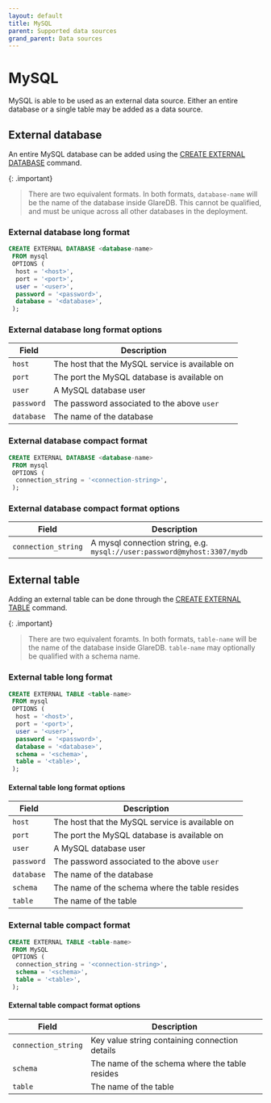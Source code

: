 ```yaml
---
layout: default
title: MySQL
parent: Supported data sources
grand_parent: Data sources
---
```


# MySQL

MySQL is able to be used as an external data source. Either an entire database
or a single table may be added as a data source.

## External database

An entire MySQL database can be added using the [CREATE EXTERNAL DATABASE]
command.

{: .important}

> There are two equivalent formats. In both formats, `database-name` will be the
> name of the database inside GlareDB. This cannot be qualified, and must be
> unique across all other databases in the deployment.

### External database long format

```sql
CREATE EXTERNAL DATABASE <database-name>
 FROM mysql
 OPTIONS (
  host = '<host>',
  port = '<port>',
  user = '<user>',
  password = '<password>',
  database = '<database>',
 );
```

### External database long format options

| Field      | Description                                     |
|------------|-------------------------------------------------|
| `host`     | The host that the MySQL service is available on |
| `port`     | The port the MySQL database is available on     |
| `user`     | A MySQL database user                           |
| `password` | The password associated to the above `user`     |
| `database` | The name of the database                        |

### External database compact format

```sql
CREATE EXTERNAL DATABASE <database-name>
 FROM mysql
 OPTIONS (
  connection_string = '<connection-string>',
 );
```

### External database compact format options

| Field               | Description                                                              |
|---------------------|--------------------------------------------------------------------------|
| `connection_string` | A mysql connection string, e.g. `mysql://user:password@myhost:3307/mydb` |

## External table

Adding an external table can be done through the [CREATE EXTERNAL TABLE]
command.

{: .important}

> There are two equivalent foramts. In both formats, `table-name` will be the
> name of the database inside GlareDB. `table-name` may optionally be qualified
> with a schema name.

### External table long format

```sql
CREATE EXTERNAL TABLE <table-name>
 FROM mysql
 OPTIONS (
  host = '<host>',
  port = '<port>',
  user = '<user>',
  password = '<password>',
  database = '<database>',
  schema = '<schema>',
  table = '<table>',
 );
```

#### External table long format options

| Field      | Description                                     |
|------------|-------------------------------------------------|
| `host`     | The host that the MySQL service is available on |
| `port`     | The port the MySQL database is available on     |
| `user`     | A MySQL database user                           |
| `password` | The password associated to the above `user`     |
| `database` | The name of the database                        |
| `schema`   | The name of the schema where the table resides  |
| `table`    | The name of the table                           |


### External table compact format

```sql
CREATE EXTERNAL TABLE <table-name>
 FROM MySQL
 OPTIONS (
  connection_string = '<connection-string>',
  schema = '<schema>',
  table = '<table>',
 );
```

#### External table compact format options

| Field               | Description                                    |
|---------------------|------------------------------------------------|
| `connection_string` | Key value string containing connection details |
| `schema`            | The name of the schema where the table resides |
| `table`             | The name of the table                          |

<!-- markdownlint-disable line-length -->

[CREATE EXTERNAL TABLE]: {{site.baseurl}}/docs/sql-commands/create-external-table
[CREATE EXTERNAL DATABASE]: {{site.baseurl}}/docs/sql-commands/create-external-database

<!-- markdownlint-enable line-length -->
